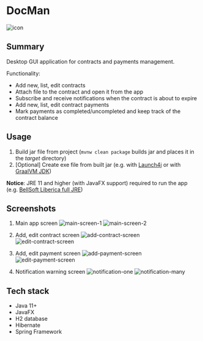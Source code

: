 # DocMan

![icon](doc/icon.png)

## Summary

Desktop GUI application for contracts and payments management.

Functionality:
- Add new, list, edit contracts
- Attach file to the contract and open it from the app
- Subscribe and receive notifications when the contract is about to expire
- Add new, list, edit contract payments
- Mark payments as completed/uncompleted and keep track of the contract balance

## Usage

1. Build jar file from project (`mvnw clean package` builds jar and places it in the *target* directory)
2. [Optional] Create exe file from built jar (e.g. with [Launch4j](https://launch4j.sourceforge.net/) or with [GraalVM JDK](https://www.graalvm.org/latest/reference-manual/native-image/))

**Notice**: JRE 11 and higher (with JavaFX support) required to run the app (e.g. [BellSoft Liberica full JRE](https://github.com/bell-sw/Liberica))

## Screenshots

1. Main app screen
  ![main-screen-1](doc/main-screen-1.png)
  ![main-screen-2](doc/main-screen-2.png)

2. Add, edit contract screen
  ![add-contract-screen](doc/add-contract-screen.png)
  ![edit-contract-screen](doc/edit-contract-screen.png)

3. Add, edit payment screen
  ![add-payment-screen](doc/add-payment-screen.png)
  ![edit-payment-screen](doc/edit-payment-screen.png)

4. Notification warning screen
  ![notification-one](doc/notification-one.png)
  ![notification-many](doc/notification-many.png)

## Tech stack

* Java 11+
* JavaFX
* H2 database
* Hibernate
* Spring Framework
